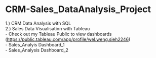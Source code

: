 # CRM-Sales_DataAnalysis_Project

1.) CRM Data Analysis with SQL<br>
2.) Sales Data Visualisation with Tableau<br>
    - Check out my Tableau Public to view dashboards (https://public.tableau.com/app/profile/wel.weng.sieh2246)<br>
    - Sales_Analyis Dashboard_1<br>
    - Sales_Analysis Dashboard_2<br>
